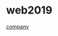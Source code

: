 # web2019
[company](file:///C:/Users/hi/Desktop/%EC%9D%B4%EA%B8%B0%EC%9C%A4/%EC%9D%B4%EA%B8%B0%EC%9C%A4/web2019/site/04company/homepage4.html)
